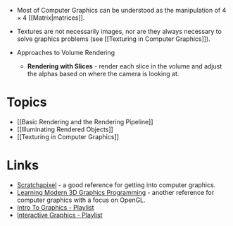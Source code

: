 * Most of Computer Graphics can be understood as the manipulation of $4\times 4$ [[Matrix|matrices]].
* Textures are not necessarily images, nor are they always necessary to solve graphics problems  (see [[Texturing in Computer Graphics]]).

* Approaches to Volume Rendering
	* **Rendering with Slices** - render each slice in the volume and adjust the alphas based on where the camera is looking at. 
# Topics
* [[Basic Rendering and the Rendering Pipeline]]
* [[Illuminating Rendered Objects]]
* [[Texturing in Computer Graphics]]
# Links
* [Scratchapixel](https://www.scratchapixel.com) - a good reference for getting into computer graphics.
* [Learning Modern 3D Graphics Programming](https://paroj.github.io/gltut/index.html) - another reference for computer graphics with a focus on OpenGL.
* [Intro To Graphics - Playlist](https://www.youtube.com/watch?v=vLSphLtKQ0o&list=PLplnkTzzqsZTfYh4UbhLGpI5kGd5oW_Hh)
* [Interactive Graphics - Playlist](https://www.youtube.com/watch?v=UVCuWQV_-Es&list=PLplnkTzzqsZS3R5DjmCQsqupu43oS9CFN)


